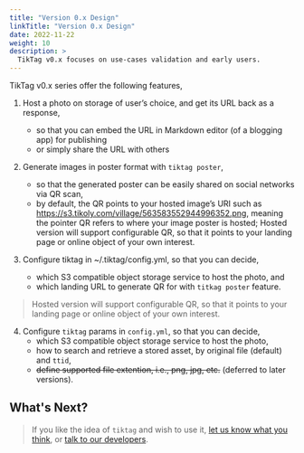 ```yaml
---
title: "Version 0.x Design"
linkTitle: "Version 0.x Design"
date: 2022-11-22
weight: 10
description: >
  TikTag v0.x focuses on use-cases validation and early users.
---
```


TikTag v0.x series offer the following features,

1. Host a photo on storage of user’s choice, and get its URL back as a response,
    - so that you can embed the URL in Markdown editor (of a blogging app) for publishing
    - or simply share the URL with others

2. Generate images in poster format with `tiktag poster`,
    - so that the generated poster can be easily shared on social networks via QR scan,
    - by default, the QR points to your hosted image’s URI such as https://s3.tikoly.com/village/563583552944996352.png, meaning the pointer QR refers to where your image poster is hosted;
Hosted version will support configurable QR, so that it points to your landing page or online object of your own interest.

3. Configure tiktag in ~/.tiktag/config.yml, so that you can decide,
    - which S3 compatible object storage service to host the photo, and
    - which landing URL to generate QR for with `titkag poster` feature.

> Hosted version will support configurable QR, so that it points to your landing page or online object of your own interest.

4. Configure `tiktag` params in `config.yml`, so that you can decide,
    * which S3 compatible object storage service to host the photo,
    * how to search and retrieve a stored asset, by original file (default) and `ttid`,
    * ~~define supported file extention, i.e., png, jpg, etc.~~ (deferred to later versions).

## What's Next?

> If you like the idea of `tiktag` and wish to use it, [let us know what you think](https://github.com/tikoly-com/tiktag/issues), or [talk to our developers](https://join.slack.com/t/tiktag/shared_invite/zt-1kdvg6uwx-xruL~AMhYGgd0QezP66~PA).
